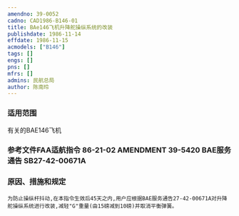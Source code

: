 ```yaml
---
amendno: 39-0052  
cadno: CAD1986-B146-01  
title: BAe146飞机升降舵操纵系统的改装  
publishdate: 1986-11-14  
effdate: 1986-11-15  
acmodels: ["B146"]  
tags: []  
engs: []  
pns: []  
mfrs: []  
admins: 民航总局  
author: 陈南玲  
---
```

  
### 适用范围  
有关的BAE146飞机  
  
<!--more-->  
### 参考文件FAA适航指令 86-21-02 AMENDMENT 39-5420     BAE服务通告 SB27-42-00671A  
  
### 原因、措施和规定  
    为防止操纵杆抖动,在本指令生效后45天之内,用户应根据BAE服务通告27-42-00671A对升降舵操纵系统进行改装,减轻"G"重量(由15磅减到10磅)并取消平衡弹簧。  

